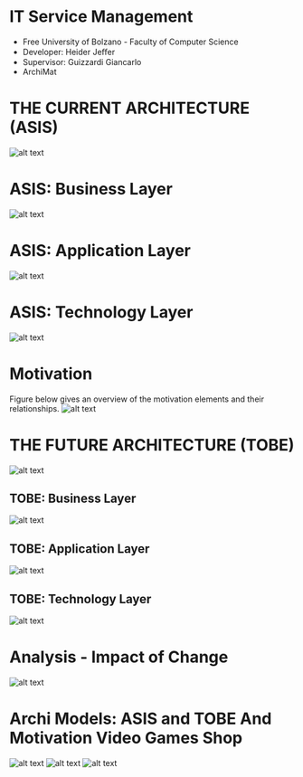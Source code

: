 # IT Service Management
- Free University of Bolzano - Faculty of Computer Science	
- Developer: Heider Jeﬀer
- Supervisor: Guizzardi Giancarlo
- ArchiMat

# THE CURRENT ARCHITECTURE (ASIS)
![alt text](https://github.com/HeiderJeffer/Project-for-IT-Service-Management/blob/main/image/1.PNG)

# ASIS: Business Layer
![alt text](https://github.com/HeiderJeffer/Project-for-IT-Service-Management/blob/main/image/2.PNG)
# ASIS: Application Layer
![alt text](https://github.com/HeiderJeffer/Project-for-IT-Service-Management/blob/main/image/3.PNG)
# ASIS: Technology Layer
![alt text](https://github.com/HeiderJeffer/Project-for-IT-Service-Management/blob/main/image/4.PNG)
# Motivation
Figure below gives an overview of the motivation elements and their relationships.
![alt text](https://github.com/HeiderJeffer/Project-for-IT-Service-Management/blob/main/image/5.PNG)
#  THE FUTURE ARCHITECTURE (TOBE)
![alt text](https://github.com/HeiderJeffer/Project-for-IT-Service-Management/blob/main/image/6.PNG)
## TOBE: Business Layer
![alt text](https://github.com/HeiderJeffer/Project-for-IT-Service-Management/blob/main/image/7.PNG)
## TOBE: Application Layer
![alt text](https://github.com/HeiderJeffer/Project-for-IT-Service-Management/blob/main/image/8.PNG)
## TOBE: Technology Layer
![alt text](https://github.com/HeiderJeffer/Project-for-IT-Service-Management/blob/main/image/9.PNG)
#  Analysis - Impact of Change
![alt text](https://github.com/HeiderJeffer/Project-for-IT-Service-Management/blob/main/image/10.PNG)
#  Archi Models: ASIS and TOBE And Motivation Video Games Shop
![alt text](https://github.com/HeiderJeffer/Project-for-IT-Service-Management/blob/main/image/11.PNG)
![alt text](https://github.com/HeiderJeffer/Project-for-IT-Service-Management/blob/main/image/12.PNG)
![alt text](https://github.com/HeiderJeffer/Project-for-IT-Service-Management/blob/main/image/13.PNG)
